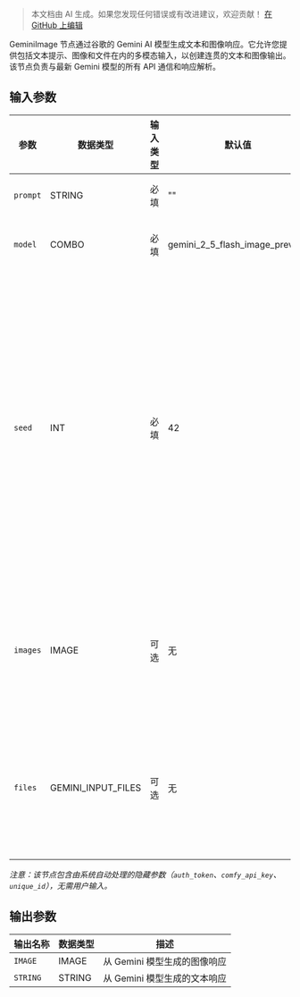 > 本文档由 AI 生成。如果您发现任何错误或有改进建议，欢迎贡献！ [在 GitHub 上编辑](https://github.com/Comfy-Org/embedded-docs/blob/main/comfyui_embedded_docs/docs/GeminiImageNode/zh.md)

GeminiImage 节点通过谷歌的 Gemini AI 模型生成文本和图像响应。它允许您提供包括文本提示、图像和文件在内的多模态输入，以创建连贯的文本和图像输出。该节点负责与最新 Gemini 模型的所有 API 通信和响应解析。

## 输入参数

| 参数 | 数据类型 | 输入类型 | 默认值 | 取值范围 | 描述 |
|------|-----------|------------|---------|-------|-------------|
| `prompt` | STRING | 必填 | "" | - | 用于生成的文本提示 |
| `model` | COMBO | 必填 | gemini_2_5_flash_image_preview | 可用的 Gemini 模型<br>选项从 GeminiImageModel 枚举中提取 | 用于生成响应的 Gemini 模型 |
| `seed` | INT | 必填 | 42 | 0 到 18446744073709551615 | 当种子固定为特定值时，模型会尽力为重复请求提供相同的响应。不保证确定性输出。此外，即使使用相同的种子值，更改模型或参数设置（如温度）也可能导致响应变化。默认使用随机种子值 |
| `images` | IMAGE | 可选 | 无 | - | 用作模型上下文的可选图像。要包含多个图像，可以使用 Batch Images 节点 |
| `files` | GEMINI_INPUT_FILES | 可选 | 无 | - | 用作模型上下文的可选文件。接受来自 Gemini Generate Content Input Files 节点的输入 |

*注意：该节点包含由系统自动处理的隐藏参数（`auth_token`、`comfy_api_key`、`unique_id`），无需用户输入。*

## 输出参数

| 输出名称 | 数据类型 | 描述 |
|-------------|-----------|-------------|
| `IMAGE` | IMAGE | 从 Gemini 模型生成的图像响应 |
| `STRING` | STRING | 从 Gemini 模型生成的文本响应 |
